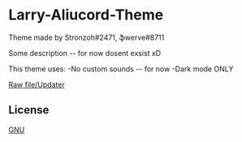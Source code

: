 # Larry-Aliucord-Theme
Theme made by Stronzoh#2471, ֆwerve#8711

Some description -- for now dosent exsist xD

This theme uses:
 -No custom sounds -- for now
 -Dark mode ONLY

[Raw file/Updater](https://raw.githubusercontent.com/Swerve8711/Larry-Aliucord-Theme/main/Larry.json) 

## License
[GNU](https://github.com/Swerve8711/Larry-Aliucord-Theme/LICENSE)

